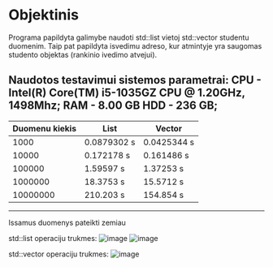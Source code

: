 # Objektinis
Programa papildyta galimybe naudoti std::list vietoj std::vector studentu duomenim. Taip pat papildyta isvedimu adreso, kur atmintyje yra saugomas studento objektas (rankinio ivedimo atvejui).

Naudotos testavimui sistemos parametrai:
CPU -  Intel(R) Core(TM) i5-1035GZ CPU @ 1.20GHz, 1498Mhz;
RAM - 8.00 GB
HDD - 236 GB;
---
| Duomenu kiekis|List|Vector|
|---|---|---|
| 1000  | 0.0879302 s | 0.0425344 s |
| 10000 | 0.172178 s | 0.161486  s |
| 100000  | 1.59597 s | 1.37253 s |
| 1000000  | 18.3753 s | 15.5712 s |
| 10000000  | 210.203 s | 154.854 s |
---

Issamus duomenys pateikti zemiau

std::list operaciju trukmes:
![image](https://github.com/MartynasTap/Objektinis/assets/145481815/c275debb-d89b-4bce-9305-501490bc6399)
![image](https://github.com/MartynasTap/Objektinis/assets/145481815/6ba8f083-1e65-4679-862b-d677cf06c97f)

std::vector operaciju trukmes:
![image](https://github.com/MartynasTap/Objektinis/assets/145481815/3532e406-7f8b-4e41-8e51-07cef50ee07a)

